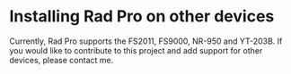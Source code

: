# Installing Rad Pro on other devices

Currently, Rad Pro supports the FS2011, FS9000, NR-950 and YT-203B. If you would like to contribute to this project and add support for other devices, please contact me.

